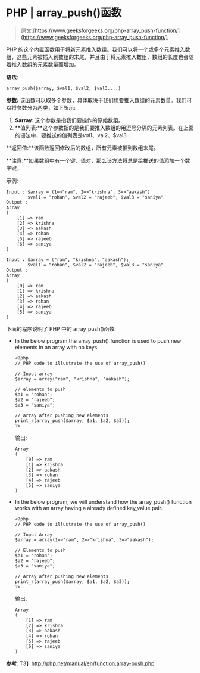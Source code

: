 # PHP | array_push()函数

> 原文:[https://www.geeksforgeeks.org/php-array_push-function/](https://www.geeksforgeeks.org/php-array_push-function/)

PHP 的这个内置函数用于将新元素推入数组。我们可以将一个或多个元素推入数组，这些元素被插入到数组的末尾，并且由于将元素推入数组，数组的长度也会随着推入数组的元素数量而增加。

**语法**:

```
array_push($array, $val1, $val2, $val3....)
```

**参数:**
该函数可以取多个参数，具体取决于我们想要推入数组的元素数量。我们可以将参数分为两类，如下所示:

1.  **$array:** 这个参数是指我们要操作的原始数组。
2.  **值列表:**这个参数指的是我们要推入数组的用逗号分隔的元素列表。在上面的语法中，要推送的值列表是$val1、$val2、$val3…

**返回值:**该函数返回修改后的数组，所有元素被推到数组末尾。

**注意:**如果数组中有一个键、值对，那么该方法将总是给推送的值添加一个数字键。

示例:

```
Input : $array = (1=>"ram", 2=>"krishna", 3=>"aakash")
        $val1 = "rohan", $val2 = "rajeeb", $val3 = "saniya"
Output : 
Array
(
    [1] => ram
    [2] => krishna
    [3] => aakash
    [4] => rohan
    [5] => rajeeb
    [6] => saniya
)

Input : $array = ("ram", "krishna", "aakash");
        $val1 = "rohan", $val2 = "rajeeb", $val3 = "saniya"
Output :
Array
(
    [0] => ram
    [1] => krishna
    [2] => aakash
    [3] => rohan
    [4] => rajeeb
    [5] => saniya
)

```

下面的程序说明了 PHP 中的 array_push()函数:

*   In the below program the array_push() function is used to push new elements in an array with no keys.

    ```
    <?php
    // PHP code to illustrate the use of array_push()

    // Input array
    $array = array("ram", "krishna", "aakash");

    // elements to push
    $a1 = "rohan";
    $a2 = "rajeeb";
    $a3 = "saniya";

    // array after pushing new elements
    print_r(array_push($array, $a1, $a2, $a3));
    ?>
    ```

    输出:

    ```
    Array
    (
        [0] => ram
        [1] => krishna
        [2] => aakash
        [3] => rohan
        [4] => rajeeb
        [5] => saniya
    )

    ```

*   In the below program, we will understand how the array_push() function works with an array having a already defined key_value pair.

    ```
    <?php
    // PHP code to illustrate the use of array_push()

    // Input Array
    $array = array(1=>"ram", 2=>"krishna", 3=>"aakash");

    // Elements to push
    $a1 = "rohan";
    $a2 = "rajeeb";
    $a3 = "saniya";

    // Array after pushing new elements
    print_r(array_push($array, $a1, $a2, $a3));
    ?>
    ```

    输出:

    ```
    Array
    (
        [1] => ram
        [2] => krishna
        [3] => aakash
        [4] => rohan
        [5] => rajeeb
        [6] => saniya
    )

    ```

**参考**:
T3】http://php.net/manual/en/function.array-push.php